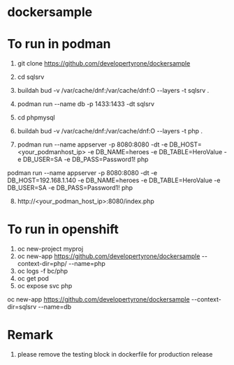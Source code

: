 # dockersample

# To run in podman
1. git clone https://github.com/developertyrone/dockersample

2. cd sqlsrv

3. buildah bud -v /var/cache/dnf:/var/cache/dnf:O --layers -t sqlsrv .

4. podman run --name db -p 1433:1433 -dt sqlsrv

5. cd phpmysql

6. buildah bud -v /var/cache/dnf:/var/cache/dnf:O --layers -t php .

7. podman run --name appserver -p 8080:8080 -dt -e DB_HOST=<your_podmanhost_ip> -e DB_NAME=heroes -e DB_TABLE=HeroValue -e DB_USER=SA -e DB_PASS=Password1! php

podman run --name appserver -p 8080:8080 -dt -e DB_HOST=192.168.1.140 -e DB_NAME=heroes -e DB_TABLE=HeroValue -e DB_USER=SA -e DB_PASS=Password1! php

8. http://<your_podman_host_ip>:8080/index.php

# To run in openshift
1. oc new-project myproj
2. oc new-app https://github.com/developertyrone/dockersample --context-dir=php/ --name=php
3. oc logs -f bc/php
4. oc get pod
5. oc expose svc php


oc new-app https://github.com/developertyrone/dockersample --context-dir=sqlsrv --name=db


# Remark
1. please remove the testing block in dockerfile for production release
